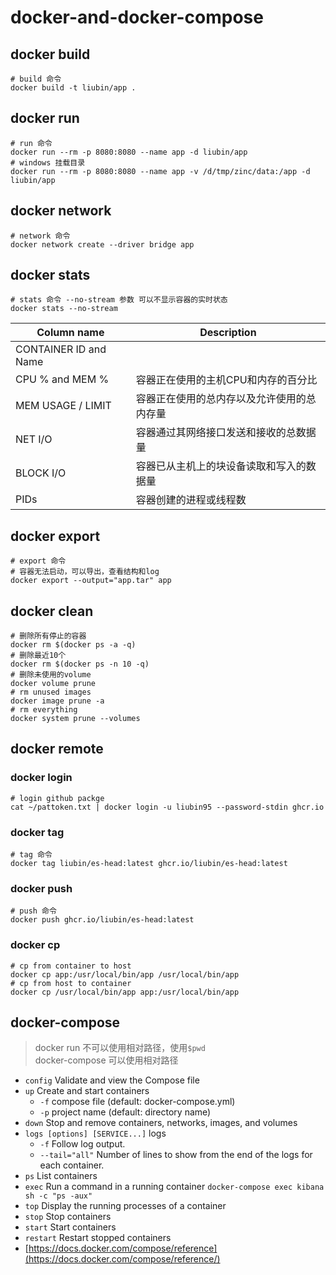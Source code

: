 # docker-and-docker-compose

## docker build

```shell
# build 命令
docker build -t liubin/app .
```

## docker run

```shell
# run 命令
docker run --rm -p 8080:8080 --name app -d liubin/app
# windows 挂载目录
docker run --rm -p 8080:8080 --name app -v /d/tmp/zinc/data:/app -d liubin/app
```

## docker network

```shell
# network 命令
docker network create --driver bridge app
```

## docker stats

```shell
# stats 命令 --no-stream 参数 可以不显示容器的实时状态
docker stats --no-stream
```

| Column name           | Description           |
|-----------------------|-----------------------|
| CONTAINER ID and Name |                       |
| CPU % and MEM %       | 容器正在使用的主机CPU和内存的百分比   |
| MEM USAGE / LIMIT     | 容器正在使用的总内存以及允许使用的总内存量 |
| NET I/O               | 容器通过其网络接口发送和接收的总数据量   |
| BLOCK I/O             | 容器已从主机上的块设备读取和写入的数据量  |
| PIDs                  | 容器创建的进程或线程数           |

## docker export

```shell
# export 命令
# 容器无法启动，可以导出，查看结构和log
docker export --output="app.tar" app
```

## docker clean

```shell
# 删除所有停止的容器
docker rm $(docker ps -a -q)
# 删除最近10个
docker rm $(docker ps -n 10 -q)
# 删除未使用的volume
docker volume prune
# rm unused images
docker image prune -a
# rm everything
docker system prune --volumes
```

## docker remote

### docker login

```shell
# login github packge
cat ~/pattoken.txt | docker login -u liubin95 --password-stdin ghcr.io
```

### docker tag

```shell
# tag 命令
docker tag liubin/es-head:latest ghcr.io/liubin/es-head:latest
```

### docker push

```shell
# push 命令
docker push ghcr.io/liubin/es-head:latest
```

### docker cp

```shell
# cp from container to host
docker cp app:/usr/local/bin/app /usr/local/bin/app
# cp from host to container
docker cp /usr/local/bin/app app:/usr/local/bin/app
```

## docker-compose

> docker run 不可以使用相对路径，使用`$pwd`</br>
> docker-compose 可以使用相对路径

- `config`  Validate and view the Compose file
- `up`  Create and start containers
  - `-f` compose file (default: docker-compose.yml)
  - `-p` project name (default: directory name)
- `down`  Stop and remove containers, networks, images, and volumes
- `logs [options] [SERVICE...]` logs
  - `-f`   Follow log output.
  - `--tail="all"` Number of lines to show from the end of the logs for each container.
- `ps`  List containers
- `exec`  Run a command in a running container `docker-compose exec kibana sh -c "ps -aux"`
- `top`  Display the running processes of a container
- `stop`  Stop containers
- `start`  Start containers
- `restart`  Restart stopped containers
- [https://docs.docker.com/compose/reference](https://docs.docker.com/compose/reference/)